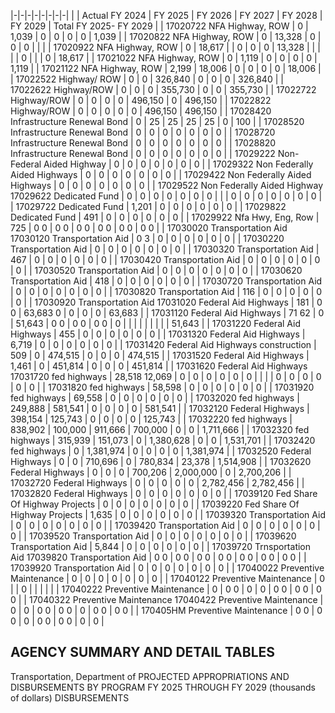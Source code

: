 |-|-|-|-|-|-|-|-|
| | Actual FY 2024 | FY 2025 | FY 2026 | FY 2027 | FY 2028 | FY 2029 | Total FY 2025- FY 2029 |
| 17020722 NFA Highway, ROW | 0 | 1,039 | 0 | 0 | 0 | 0 | 1,039 |
| 17020822 NFA Highway, ROW | 0 | 13,328 | 0 | 0 | 0 | | |
| 17020922 NFA Highway, ROW | 0 | 18,617 | | 0 | 0 | 0 | 13,328 |
| | | | 0 | | | 0 | 18,617 |
| 17021022 NFA Highway, ROW | 0 | 1,119 | 0 | 0 | 0 | 0 | 1,119 |
| 17021122 NFA Highway, ROW | 2,199 | 18,006 | 0 | 0 | 0 | 0 | 18,006 |
| 17022522 Highway/ ROW | 0 | 0 | 326,840 | 0 | 0 | 0 | 326,840 |
| 17022622 Highway/ROW | 0 | 0 | 0 | 355,730 | 0 | 0 | 355,730 |
| 17022722 Highway/ROW | 0 | 0 | 0 | 0 | 496,150 | 0 | 496,150 |
| 17022822 Highway/ROW | 0 | 0 | 0 | 0 | 0 | 496,150 | 496,150 |
| 17028420 Infrastructure Renewal Bond | 0 | 25 | 25 | 25 | 25 | 0 | 100 |
| 17028520 Infrastructure Renewal Bond | 0 | 0 | 0 | 0 | 0 | 0 | 0 |
| 17028720 Infrastructure Renewal Bond | 0 | 0 | 0 | 0 | 0 | 0 | 0 |
| 17028820 Infrastructure Renewal Bond | 0 | 0 | 0 | 0 | 0 | 0 | 0 |
| 17029222 Non-Federal Aided Highway | 0 | 0 | 0 | 0 | 0 | 0 | 0 |
| 17029322 Non Federally Aided Highways | 0 | 0 | 0 | 0 | 0 | 0 | 0 |
| 17029422 Non Federally Aided Highways | 0 | 0 | 0 | 0 | 0 | 0 | 0 |
| 17029522 Non Federally Aided Highway 17029622 Dedicated Fund | 0 | 0 | 0 | 0 | 0 | 0 | 0 |
| | 0 | 0 | 0 | 0 | 0 | 0 | 0 |
| 17029722 Dedicated Fund | 1,201 | 0 | 0 | 0 | 0 | 0 | 0 |
| 17029822 Dedicated Fund | 491 | 0 | 0 | 0 | 0 | 0 | 0 |
| 17029922 Nfa Hwy, Eng, Row | 725 | 0  0 | 0  0 | 0  0 | 0  0 | 0  0 | 0  0 |
| 17030020 Transportation Aid 17030120 Transportation Aid | 0  3 | 0 | 0 | 0 | 0 | 0 | 0 |
| 17030220 Transportation Aid | 0 | 0 | 0 | 0 | 0 | 0 | 0 |
| 17030320 Transportation Aid | 467 | 0 | 0 | 0 | 0 | 0 | 0 |
| 17030420 Transportation Aid | 0 | 0 | 0 | 0 | 0 | 0 | 0 |
| 17030520 Transportation Aid | 0 | 0 | 0 | 0 | 0 | 0 | 0 |
| 17030620 Transportation Aid | 418 | 0 | 0 | 0 | 0 | 0 | 0 |
| 17030720 Transportation Aid | 0 | 0 | 0 | 0 | 0 | 0 | 0 |
| 17030820 Transportation Aid | 116 | 0 | 0 | 0 | 0 | 0 | 0 |
| 17030920 Transportation Aid 17031020 Federal Aid Highways | 181 | 0  0 | 63,683  0 | 0 | 0 | 0 | 63,683 |
| 17031120 Federal Aid Highways | 71  62 | 0 | 51,643 | 0  0 | 0  0 | 0  0 | 0 |
| | | | | | | | 51,643 |
| 17031220 Federal Aid Highways | 455 | 0 | 0 | 0 | 0 | 0 | 0 |
| 17031320 Federal Aid Highways | 6,719 | 0 | 0 | 0 | 0 | 0 | 0 |
| 17031420 Federal Aid Highways construction | 509 | 0 | 474,515 | 0 | 0 | 0 | 474,515 |
| 17031520 Federal Aid Highways | 1,461 | 0 | 451,814 | 0 | 0 | 0 | 451,814 |
| 17031620 Federal Aid Highways 17031720 fed highways | 28,518  12,069 | 0 | 0 | 0 | 0 | 0 | 0 |
| | | 0 | 0 | 0 | 0 | 0 | 0 |
| 17031820 fed highways | 58,598 | 0 | 0 | 0 | 0 | 0 | 0 |
| 17031920 fed highways | 69,558 | 0 | 0 | 0 | 0 | 0 | 0 |
| 17032020 fed highways | 249,888 | 581,541 | 0 | 0 | 0 | 0 | 581,541 |
| 17032120 Federal Highways | 398,154 | 125,743 | 0 | 0 | 0 | 0 | 125,743 |
| 17032220 fed highways | 838,902 | 100,000 | 911,666 | 700,000 | 0 | 0 | 1,711,666 |
| 17032320 fed highways | 315,939 | 151,073 | 0 | 1,380,628 | 0 | 0 | 1,531,701 |
| 17032420 fed highways | 0 | 1,381,974 | 0 | 0 | 0 | 0 | 1,381,974 |
| 17032520 Federal Highways | 0 | 0 | 710,696 | 0 | 780,834 | 23,378 | 1,514,908 |
| 17032620 Federal Highways | 0 | 0 | 0 | 700,206 | 2,000,000 | 0 | 2,700,206 |
| 17032720 Federal Highways | 0 | 0 | 0 | 0 | 0 | 2,782,456 | 2,782,456 |
| 17032820 Federal Highways | 0 | 0 | 0 | 0 | 0 | 0 | 0 |
| 17039120 Fed Share Of Highway Projects | 0 | 0 | 0 | 0 | 0 | 0 | 0 |
| 17039220 Fed Share Of Highway Projects | 1,635 | 0 | 0 | 0 | 0 | 0 | 0 |
| 17039320 Transportation Aid | 0 | 0 | 0 | 0 | 0 | 0 | 0 |
| 17039420 Transportation Aid | 0 | 0 | 0 | 0 | 0 | 0 | 0 |
| 17039520 Transportation Aid | 0 | 0 | 0 | 0 | 0 | 0 | 0 |
| 17039620 Transportation Aid | 5,844 | 0 | 0 | 0 | 0 | 0 | 0 |
| 17039720 Trnsportation Aid 17039820 Transportation Aid | 0  0 | 0  0 | 0  0 | 0  0 | 0  0 | 0  0 | 0  0 |
| 17039920 Transportation Aid | 0 | 0 | 0 | 0 | 0 | 0 | 0 |
| 17040022 Preventive Maintenance | 0 | 0 | 0 | 0 | 0 | 0 | 0 |
| 17040122 Preventive Maintenance | 0 | | 0 | | | | |
| 17040222 Preventive Maintenance | 0 | 0  0 | 0 | 0 | 0  0 | 0  0 | 0  0 |
| 17040322 Preventive Maintenance 17040422 Preventive Maintenance | 0 | 0 | 0  0 | 0  0 | 0 | 0  0 | 0  0 |
| 170405HM Preventive Maintenance | 0  0 | 0  0 | 0 | 0  0 | 0  0 | 0 | 0 |

## **AGENCY SUMMARY AND DETAIL TABLES**

Transportation, Department of PROJECTED APPROPRIATIONS AND DISBURSEMENTS BY PROGRAM FY 2025 THROUGH FY 2029 (thousands of dollars) DISBURSEMENTS